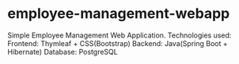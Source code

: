 ﻿# employee-management-webapp
Simple Employee Management Web Application.
Technologies used:
Frontend: Thymleaf + CSS(Bootstrap)
Backend: Java(Spring Boot + Hibernate)
Database: PostgreSQL
